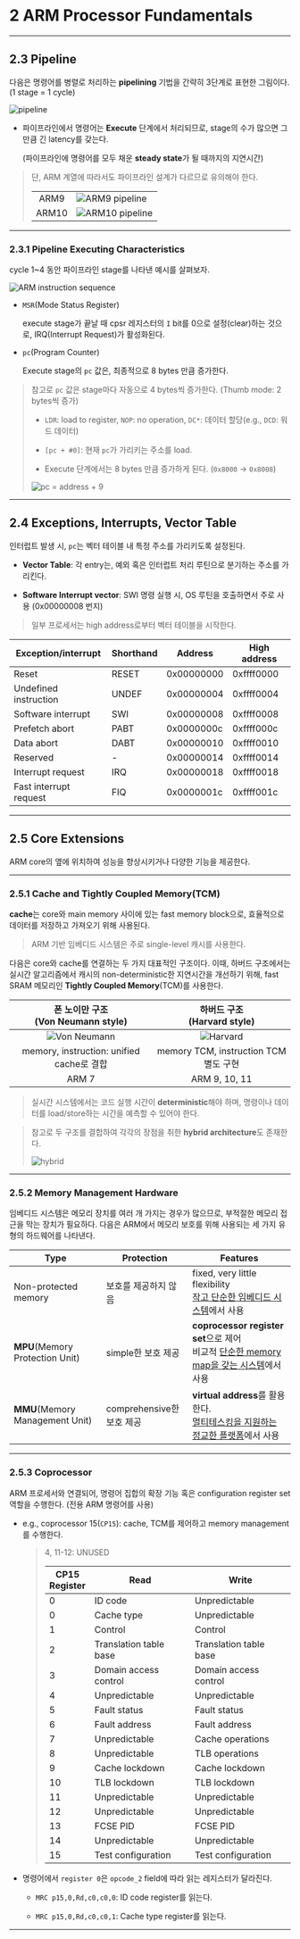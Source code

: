 # 2 ARM Processor Fundamentals

---

## 2.3 Pipeline

다음은 명령어를 병렬로 처리하는 **pipelining** 기법을 간략히 3단계로 표현한 그림이다. (1 stage = 1 cycle)

![pipeline](images/pipeline_example.png)

- 파이프라인에서 명령어는 **Execute** 단계에서 처리되므로, stage의 수가 많으면 그만큼 긴 latency를 갖는다.

  (파이프라인에 명령어를 모두 채운 **steady state**가 될 때까지의 지연시간)

> 단, ARM 계열에 따라서도 파이프라인 설계가 다르므로 유의해야 한다.
>
> | | |
> | :---: | --- |
> | ARM9 | ![ARM9 pipeline](images/ARM9_pipeline.png) |
> | ARM10 | ![ARM10 pipeline](images/ARM10_pipeline.png) |

---

### 2.3.1 Pipeline Executing Characteristics

cycle 1~4 동안 파이프라인 stage를 나타낸 예시를 살펴보자.

![ARM instruction sequence](images/pipeline_example_2.png)

- `MSR`(Mode Status Register)
 
  execute stage가 끝날 때 cpsr 레지스터의 `I` bit를 0으로 설정(clear)하는 것으로, IRQ(Interrupt Request)가 활성화된다.

- `pc`(Program Counter)

  Execute stage의 `pc` 값은, 최종적으로 8 bytes 만큼 증가한다.

> 참고로 `pc` 값은 stage마다 자동으로 4 bytes씩 증가한다. (Thumb mode: 2 bytes씩 증가)
> 
> - `LDR`: load to register, `NOP`: no operation, `DC*`: 데이터 할당(e.g., `DCD`: 워드 데이터)
> 
> - `[pc + #0]`: 현재 `pc`가 가리키는 주소를 load.
>
> - Execute 단계에서는 8 bytes 만큼 증가하게 된다. (`0x8000` $\rightarrow$ `0x8008`)
>
> ![pc = address + 9](images/pipeline_example_3.png)


---

## 2.4 Exceptions, Interrupts, Vector Table

인터럽트 발생 시, `pc`는 벡터 테이블 내 특정 주소를 가리키도록 설정된다.

- **Vector Table**: 각 entry는, 예외 혹은 인터럽트 처리 루틴으로 분기하는 주소를 가리킨다.

- **Software Interrupt vector**: SWI 명령 실행 시, OS 루틴을 호출하면서 주로 사용 (0x00000008 번지)

> 일부 프로세서는 high address로부터 벡터 테이블을 시작한다.

| Exception/interrupt | Shorthand | Address | High address |
| --- | --- | --- | --- |
| Reset | RESET | 0x00000000 | 0xffff0000 |
| Undefined instruction | UNDEF | 0x00000004 | 0xffff0004 |
| Software interrupt | SWI | 0x00000008 | 0xffff0008 |
| Prefetch abort | PABT | 0x0000000c | 0xffff000c |
| Data abort | DABT | 0x00000010 | 0xffff0010 |
| Reserved | - | 0x00000014 | 0xffff0014 |
| Interrupt request | IRQ | 0x00000018 | 0xffff0018 |
| Fast interrupt request | FIQ | 0x0000001c | 0xffff001c |

---

## 2.5 Core Extensions

ARM core의 옆에 위치하여 성능을 향상시키거나 다양한 기능을 제공한다.

---

### 2.5.1 Cache and Tightly Coupled Memory(TCM)

**cache**는 core와 main memory 사이에 있는 fast memory block으로, 효율적으로 데이터를 저장하고 가져오기 위해 사용된다.

> ARM 기반 임베디드 시스템은 주로 single-level 캐시를 사용한다.

다음은 core와 cache를 연결하는 두 가지 대표적인 구조이다. 이때, 하버드 구조에서는 실시간 알고리즘에서 캐시의 non-deterministic한 지연시간을 개선하기 위해, fast SRAM 메모리인 **Tightly Coupled Memory**(TCM)를 사용한다.

| 폰 노이만 구조<br/>(Von Neumann style) | 하버드 구조<br/>(Harvard style) |
| :---: | :---: |
| ![Von Neumann](images/Von_Neumann_architecture.png) | ![Harvard](images/Harvard_architecture.png) |
| memory, instruction: unified cache로 결합 | memory TCM, instruction TCM 별도 구현 |
| ARM 7 | ARM 9, 10, 11 |

> 실시간 시스템에서는 코드 실행 시간이 **deterministic**해야 하며, 명령이나 데이터를 load/store하는 시간을 예측할 수 있어야 한다. 

> 참고로 두 구조를 결합하여 각각의 장점을 취한 **hybrid architecture**도 존재한다.
>
> ![hybrid](images/hybrid_architecture.jpg)

---

### 2.5.2 Memory Management Hardware

임베디드 시스템은 메모리 장치를 여러 개 가지는 경우가 많으므로, 부적절한 메모리 접근을 막는 장치가 필요하다. 다음은 ARM에서 메모리 보호를 위해 사용되는 세 가지 유형의 하드웨어를 나타낸다.

| **Type** | **Protection** | **Features** |
| --- | --- | --- |
| Non-protected memory | 보호를 제공하지 않음 | fixed, very little flexibility<br><U>작고 단순한 임베디드 시스템</U>에서 사용 |
| **MPU**(Memory Protection Unit) | simple한 보호 제공 | **coprocessor register set**으로 제어<br>비교적 <U>단순한 memory map을 갖는 시스템</U>에서 사용 |
| **MMU**(Memory Management Unit) | comprehensive한 보호 제공 | **virtual address**를 활용한다.<br><U>멀티테스킹을 지원하는 정교한 플랫폼</U>에서 사용 |

---

### 2.5.3 Coprocessor

ARM 프로세서와 연결되어, 명령어 집합의 확장 기능 혹은 configuration register set 역할을 수행한다. (전용 ARM 명령어를 사용)

- e.g., coprocessor 15(`CP15`): cache, TCM를 제어하고 memory management를 수행한다.

  <blockquote>

  4, 11-12: UNUSED 

  | CP15<br>Register | Read | Write |
  | --- | --- | --- |
  | 0 | ID code | Unpredictable |
  | 0 | Cache type | Unpredictable |
  | 1 | Control | Control |
  | 2 | Translation table base | Translation table base |
  | 3 | Domain access control | Domain access control |
  | 4 | Unpredictable | Unpredictable |
  | 5 | Fault status | Fault status |
  | 6 | Fault address | Fault address |
  | 7 | Unpredictable | Cache operations |
  | 8 | Unpredictable | TLB operations |
  | 9 | Cache lockdown | Cache lockdown |
  | 10 | TLB lockdown | TLB lockdown |
  | 11 | Unpredictable | Unpredictable |
  | 12 | Unpredictable | Unpredictable |
  | 13 | FCSE PID | FCSE PID |
  | 14 | Unpredictable | Unpredictable |
  | 15 | Test configuration | Test configuration |

  </blockquote>

- 명령어에서 `register 0`은 `opcode_2` field에 따라 읽는 레지스터가 달라진다.
  
  - `MRC p15,0,Rd,c0,c0,0`: ID code register를 읽는다.
  
  - `MRC p15,0,Rd,c0,c0,1`: Cache type register를 읽는다.

---